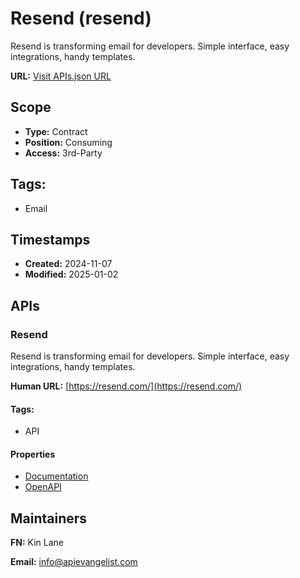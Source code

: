 # Resend (resend)
Resend is transforming email for developers. Simple interface, easy integrations, handy templates. 

**URL:** [Visit APIs.json URL](https://raw.githubusercontent.com/api-search/resend/refs/heads/main/apis.yml)

## Scope

- **Type:** Contract 
- **Position:** Consuming 
- **Access:** 3rd-Party 

## Tags:

 - Email

## Timestamps

- **Created:** 2024-11-07 
- **Modified:** 2025-01-02 

## APIs

### Resend

Resend is transforming email for developers. Simple interface, easy
integrations, handy templates. 

**Human URL:** [https://resend.com/](https://resend.com/)


#### Tags:

 - API

#### Properties

- [Documentation](https://resend.com/)
- [OpenAPI](properties/resend-openapi.yml)

## Maintainers

**FN:** Kin Lane

**Email:** info@apievangelist.com

